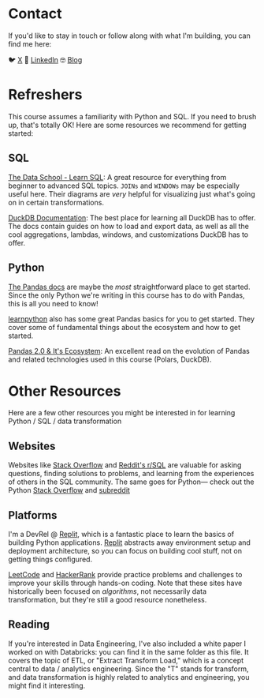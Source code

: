 # Contact

If you'd like to stay in touch or follow along with what I'm building, you can find me here:

🐦 [X](https://x.com/mattppal)
👔 [LinkedIn](https://www.linkedin.com/in/matt-palmer/)
🤓 [Blog](https://mattpalmer.io)

# Refreshers

This course assumes a familiarity with Python and SQL. If you need to brush up, that's totally OK! Here are some resources we recommend for getting started:

## SQL

[The Data School - Learn SQL](https://dataschool.com/learn-sql/): A great resource for everything from beginner to advanced SQL topics. `JOINs` and `WINDOWs` may be especially useful here. Their diagrams are _very_ helpful for visualizing just what's going on in certain transformations.

[DuckDB Documentation](https://duckdb.org/docs/): The best place for learning all DuckDB has to offer. The docs contain guides on how to load and export data, as well as all the cool aggregations, lambdas, windows, and customizations DuckDB has to offer.

## Python

[The Pandas docs](https://pandas.pydata.org/docs/user_guide/10min.html) are maybe the _most_ straightforward place to get started. Since the only Python we're writing in this course has to do with Pandas, this is all you need to know!

[learnpython](https://www.learnpython.org/en/Pandas_Basics) also has some great Pandas basics for you to get started. They cover some of  fundamental things about the ecosystem and how to get started.

[Pandas 2.0 & It's Ecosystem](https://www.ssp.sh/blog/pandas-2-0-ecosystem-arrow-polars-duckdb/): An excellent read on the evolution of Pandas and related technologies used in this course (Polars, DuckDB).

# Other Resources

Here are a few other resources you might be interested in for learning Python / SQL / data transformation

## Websites

Websites like [Stack Overflow](https://stackoverflow.com/questions/tagged/sql) and [Reddit's r/SQL](https://www.reddit.com/r/SQL/) are valuable for asking questions, finding solutions to problems, and learning from the experiences of others in the SQL community. The same goes for Python— check out the Python [Stack Overflow](https://stackoverflow.com/questions/tagged/python) and [subreddit](https://www.reddit.com/r/Python/)

## Platforms

I'm a DevRel @ [Replit](https://repl.it), which is a fantastic place to learn the basics of building Python applications. [Replit](https://replit.com) abstracts away environment setup and deployment architecture, so you can focus on building cool stuff, not on getting things configured.

[LeetCode](https://leetcode.com/) and [HackerRank](https://www.hackerrank.com/) provide practice problems and challenges to improve your skills through hands-on coding. Note that these sites have historically been focused on _algorithms_, not necessarily data transformation, but they're still a good resource nonetheless.

## Reading

If you're interested in Data Engineering, I've also included a white paper I worked on with Databricks: you can find it in the same folder as this file. It covers the topic of ETL, or "Extract Transform Load," which is a concept central to data / analytics engineering. Since the "T" stands for transform, and data transformation is highly related to analytics and engineering, you might find it interesting.
